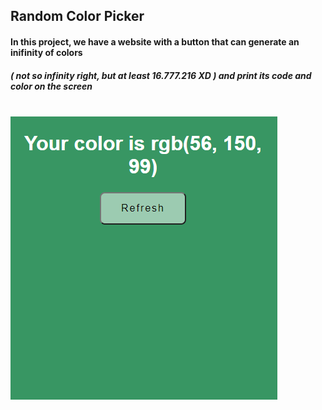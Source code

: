 ## Random Color Picker
#### In this project, we have a website with a button that can generate an inifinity of colors 
##### ( not so infinity right, but at least 16.777.216 XD ) and print its code and color on the screen

<div style="display: inline_block"><br/>
  <img src="./presentation.png" />
</div>
